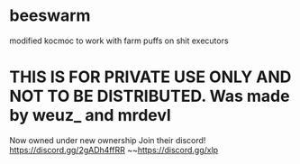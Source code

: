 # beeswarm
modified kocmoc to work with farm puffs on shit executors
# THIS IS FOR PRIVATE USE ONLY AND NOT TO BE DISTRIBUTED. Was made by weuz_ and mrdevl
Now owned under new ownership
Join their discord! https://discord.gg/2gADh4ffRR
~~https://discord.gg/xlp
